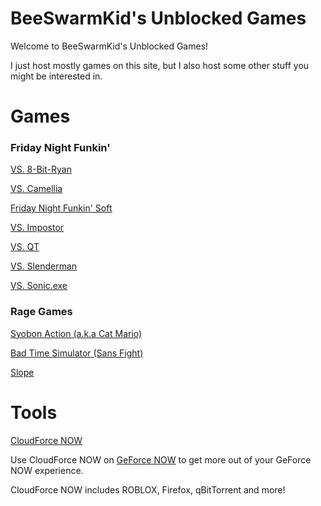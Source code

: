 # BeeSwarmKid's Unblocked Games
Welcome to BeeSwarmKid's Unblocked Games!

I just host mostly games on this site, but I also host some other stuff you might be interested in.

# Games

### Friday Night Funkin'

[VS. 8-Bit-Ryan](https://beeswarmkid.github.io/8-bit-ryan/index.html)

[VS. Camellia](https://beeswarmkid.github.io/camellia/index.html)

[Friday Night Funkin' Soft](https://beeswarmkid.github.io/soft/index.html)

[VS. Impostor](https://beeswarmkid.github.io/impostor/index.html)

[VS. QT](https://beeswarmkid.github.io/qt/index.html)

[VS. Slenderman](https://beeswarmkid.github.io/slenderman/index.html)

[VS. Sonic.exe](https://beeswarmkid.github.io/sonic-exe/index.html)

### Rage Games

[Syobon Action (a.k.a Cat Mario)](https://beeswarmkid.github.io/syobon-action/index.html)

[Bad Time Simulator (Sans Fight)](https://beeswarmkid.github.io/bad-time-simulator/index.html)

[Slope](https://beeswarmkid.github.io/slope/index.html)

# Tools

[CloudForce NOW](https://beeswarmkid.github.io/CloudForce%20Now.bat)

Use CloudForce NOW on [GeForce NOW](https://play.geforcenow.com/mall/#/layout/games) to get more out of your GeForce NOW experience.

CloudForce NOW includes ROBLOX, Firefox, qBitTorrent and more!
